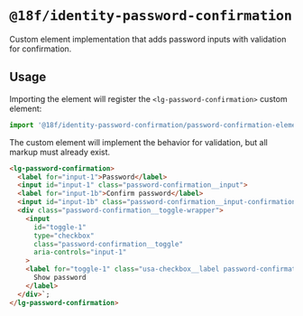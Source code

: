 # `@18f/identity-password-confirmation`

Custom element implementation that adds password inputs with validation for confirmation.

## Usage

Importing the element will register the `<lg-password-confirmation>` custom element:

```ts
import '@18f/identity-password-confirmation/password-confirmation-element';
```

The custom element will implement the behavior for validation, but all markup must already exist.

```html
<lg-password-confirmation>
  <label for="input-1">Password</label>
  <input id="input-1" class="password-confirmation__input">
  <label for="input-1b">Confirm password</label>
  <input id="input-1b" class="password-confirmation__input-confirmation">
  <div class="password-confirmation__toggle-wrapper">
    <input
      id="toggle-1"
      type="checkbox"
      class="password-confirmation__toggle"
      aria-controls="input-1"
    >
    <label for="toggle-1" class="usa-checkbox__label password-confirmation__toggle-label">
      Show password
    </label>
  </div>`;
</lg-password-confirmation>
```
